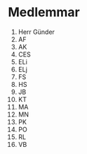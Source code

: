 # Medlemmar
1. Herr Günder
1. AF
1. AK
1. CES
1. ELi
1. ELj
1. FS
1. HS
1. JB
1. KT
1. MA
1. MN
1. PK
1. PO
1. RL
1. VB
